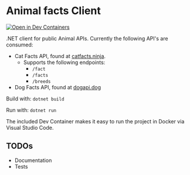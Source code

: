 # Animal facts Client

[![Open in Dev Containers](https://img.shields.io/static/v1?label=Dev%20Containers&message=Open&color=blue)](https://vscode.dev/redirect?url=vscode://ms-vscode-remote.remote-containers/cloneInVolume?url=https://github.com/microsoft/vscode-remote-try-dotnet)

.NET client for public Animal APIs. Currently the following API's are consumed:
- Cat Facts API, found at [catfacts.ninja](https://catfact.ninja/).
    - Supports the following endpoints:
        - `/fact`
        - `/facts`
        - `/breeds`
- Dog Facts API, found at [dogapi.dog](https://dogapi.dog/)


Build with: `dotnet build`

Run with: `dotnet run`

The included Dev Container makes it easy to run the project in Docker via Visual Studio Code.

## TODOs
- Documentation
- Tests
